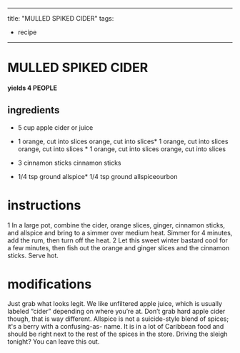 

	
---
title: "MULLED SPIKED CIDER"
tags:
  - recipe
---
# MULLED SPIKED CIDER
#### yields 4 PEOPLE
## ingredients
* 5 cup apple cider or juice
* 1 orange, cut into slices orange, cut into slices* 1 orange, cut into slices orange, cut into slices * 1 orange, cut into slices orange, cut into slices
* 3 cinnamon sticks cinnamon sticks

* 1/4 tsp ground allspice* 1/4 tsp ground allspiceourbon


# instructions
1 In a large pot, combine the cider, orange slices, ginger, cinnamon sticks, and allspice and bring to a simmer over medium heat. Simmer for 4 minutes, add the rum, then turn off the heat.
2 Let this sweet winter bastard cool for a few minutes, then fish out the orange and ginger slices and the cinnamon sticks. Serve hot.

# modifications

Just grab what looks legit. We like unfiltered apple juice, which is usually labeled “cider” depending on where you’re at. Don’t grab hard apple cider though, that    is way different.
 Allspice is not a suicide-style blend of spices; it's a berry with a confusing-as-  name. It is in a lot of Caribbean food and should be right next to the rest of the spices in the store.
 Driving the sleigh tonight? You can leave this out.
	

